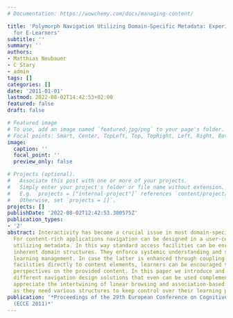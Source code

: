 ```yaml
---
# Documentation: https://wowchemy.com/docs/managing-content/

title: 'Polymorph Navigation Utilizing Domain-Specific Metadata: Experienced Benefits
  for E-Learners'
subtitle: ''
summary: ''
authors:
- Matthias Neubauer
- C Stary
- admin
tags: []
categories: []
date: '2011-01-01'
lastmod: 2022-08-02T14:42:53+02:00
featured: false
draft: false

# Featured image
# To use, add an image named `featured.jpg/png` to your page's folder.
# Focal points: Smart, Center, TopLeft, Top, TopRight, Left, Right, BottomLeft, Bottom, BottomRight.
image:
  caption: ''
  focal_point: ''
  preview_only: false

# Projects (optional).
#   Associate this post with one or more of your projects.
#   Simply enter your project's folder or file name without extension.
#   E.g. `projects = ["internal-project"]` references `content/project/deep-learning/index.md`.
#   Otherwise, set `projects = []`.
projects: []
publishDate: '2022-08-02T12:42:53.380575Z'
publication_types:
- '2'
abstract: Interactivity has become a crucial issue in most domain-specific applications.
  For content-rich applications navigation can be designed in a user-centered way
  utilizing metadata. In this way standard access facilities can be enriched using
  inherent domain structures. They enforce systemic understanding and support individualized
  learning management. In case the latter is enhanced through coupling communication
  facilities directly to content elements, learners can be encouraged to share individual
  perspectives on the provided content. In this paper we introduce and compare two
  different navigation design solutions that even can be used complementary. Learners
  appreciate the intertwining of linear browsing and association-based selection,
  as they need various structures to keep control over their learning process.
publication: '*Proceedings of the 29th European Conference on Cognitive Ergonomics
  (ECCE 2011)*'
---
```

